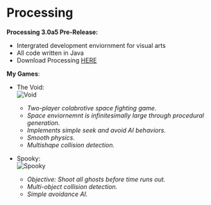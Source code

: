 # Processing
**Processing 3.0a5 Pre-Release:**
* Intergrated development enviornment for visual arts
* All code written in Java
* Download Processing [HERE](https://processing.org/download/?processing)
  
**My Games**:
* The Void:  
![Void](http://oi66.tinypic.com/nxrvbq.jpg)
  * *Two-player colabrotive space fighting game.*    
  * *Space enviornemnt is infinitesimally large through procedural generation.*  
  * *Implements simple seek and avoid AI behaviors.*  
  * *Smooth physics.*  
  * *Multishape collision detection.*  
  
* Spooky:  
![Spooky](http://i66.tinypic.com/2rorl07.gif)
  * *Objective: Shoot all ghosts before time runs out.*  
  * *Multi-object collision detection.*  
  * *Simple avoidance AI.*  

